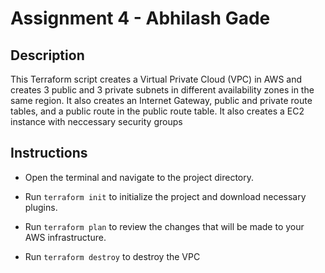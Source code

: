 # Assignment 4 - Abhilash Gade

## Description
This Terraform script creates a Virtual Private Cloud (VPC) in AWS and creates 3 public and 3 private subnets in different availability zones in the same region. It also creates an Internet Gateway, public and private route tables, and a public route in the public route table. It also creates a EC2 instance with neccessary security groups

## Instructions

* Open the terminal and navigate to the project directory.

* Run `terraform init` to initialize the project and download necessary plugins.
* Run `terraform plan` to review the changes that will be made to your AWS infrastructure.
* Run `terraform destroy` to destroy the VPC
